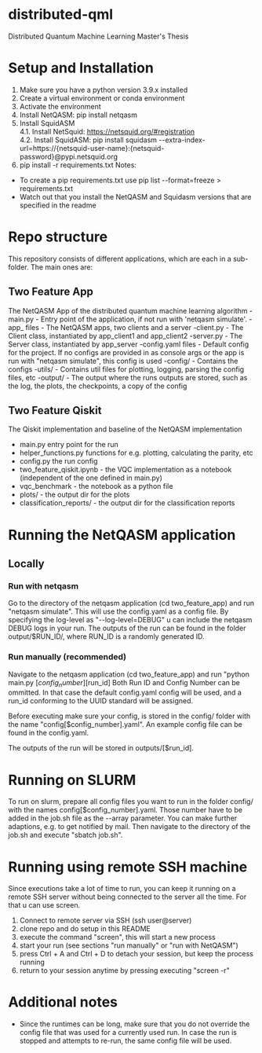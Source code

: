 # distributed-qml
Distributed Quantum Machine Learning Master's Thesis

# Setup and Installation
1. Make sure you have a python version 3.9.x installed
2. Create a virtual environment or conda environment
3. Activate the environment
4. Install NetQASM: pip install netqasm
5. Install SquidASM \
    4.1. Install NetSquid: https://netsquid.org/#registration \
    4.2. Install SquidASM: pip install squidasm --extra-index-url=https://{netsquid-user-name}:{netsquid-password}@pypi.netsquid.org
6. pip install -r requirements.txt
Notes:
- To create a pip requirements.txt use pip list --format=freeze > requirements.txt
- Watch out that you install the NetQASM and Squidasm versions that are specified in the readme

# Repo structure

This repository consists of different applications, which are each in a sub-folder. The main ones are:

## Two Feature App

The NetQASM App of the distributed quantum machine learning algorithm
-main.py - Entry point of the application, if not run with 'netqasm simulate'.
-app_ files - The NetQASM apps, two clients and a server
-client.py - The Client class, instantiated by app_client1 and app_client2
-server.py - The Server class, instantiated by app_server
-config.yaml files - Default config for the project. If no configs are provided in as console args or the app is run with "netqasm simulate", this config is used
-config/ - Contains the configs
-utils/ - Contains util files for plotting, logging, parsing the config files, etc
-output/ - The output where the runs outputs are stored, such as the log, the plots, the checkpoints, a copy of the config


## Two Feature Qiskit
The Qiskit implementation and baseline of the NetQASM implementation
- main.py entry point for the run
- helper_functions.py functions for e.g. plotting, calculating the parity, etc
- config.py the run config
- two_feature_qiskit.ipynb - the VQC implementation as a notebook (independent of the one defined in main.py)
- vqc_benchmark - the notebook as a python file
- plots/ - the output dir for the plots
- classification_reports/ - the output dir for the classification reports

# Running the NetQASM application

## Locally

### Run with netqasm

Go to the directory of the netqasm application (cd two_feature_app) and run "netqasm simulate".
This will use the config.yaml as a config file.
By specifying the log-level as "--log-level=DEBUG" u can include the netqasm DEBUG logs in your run.
The outputs of the run can be found in the folder output/$RUN_ID/, where RUN_ID is a randomly generated ID.

### Run manually (recommended)
Navigate to the netqasm application (cd two_feature_app) and run "python main.py [$config_number] [$run_id]
Both Run ID and Config Number can be ommitted. In that case the default config.yaml config will be used, and a run_id conforming to the UUID standard will be assigned.

Before executing make sure your config, is stored in the config/ folder with the name "config[$config_number].yaml".
An example config file can be found in the config.yaml.

The outputs of the run will be stored in outputs/[$run_id].

# Running on SLURM
To run on slurm, prepare all config files you want to run in the folder config/ with the names config[$config_number].yaml. Those number have to be added in the job.sh file as the --array parameter.
You can make further adaptions, e.g. to get notified by mail.
Then navigate to the directory of the job.sh and execute "sbatch job.sh".

# Running using remote SSH machine
Since executions take a lot of time to run, you can keep it running on a remote SSH server without being connected to the server all the time.
For that u can use screen.
1. Connect to remote server via SSH (ssh user@server)
2. clone repo and do setup in this README
3. execute the command "screen", this will start a new process
4. start your run (see sections "run manually" or "run with NetQASM")
5. press Ctrl + A and Ctrl + D to detach your session, but keep the process running
6. return to your session anytime by pressing executing "screen -r"

# Additional notes
- Since the runtimes can be long, make sure that you do not override the config file that was used for a currently used run. In case the run is stopped and attempts to re-run, the same config file will be used.
